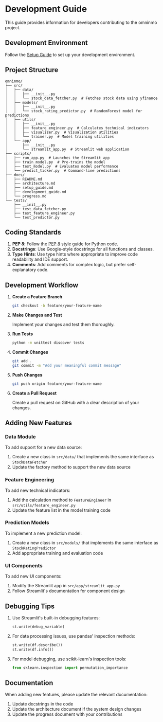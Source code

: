 # Development Guide

This guide provides information for developers contributing to the omninmo project.

## Development Environment

Follow the [Setup Guide](./setup_guide.md) to set up your development environment.

## Project Structure

```
omninmo/
├── src/
│   ├── data/
│   │   ├── __init__.py
│   │   └── stock_data_fetcher.py  # Fetches stock data using yfinance
│   ├── models/
│   │   ├── __init__.py
│   │   └── stock_rating_predictor.py  # RandomForest model for predictions
│   ├── utils/
│   │   ├── __init__.py
│   │   ├── feature_engineer.py  # Calculates technical indicators
│   │   ├── visualizer.py  # Visualization utilities
│   │   └── trainer.py  # Model training utilities
│   └── app/
│       ├── __init__.py
│       └── streamlit_app.py  # Streamlit web application
├── scripts/
│   ├── run_app.py  # Launches the Streamlit app
│   ├── train_model.py  # Pre-trains the model
│   ├── test_model.py  # Evaluates model performance
│   └── predict_ticker.py  # Command-line predictions
├── docs/
│   ├── README.md
│   ├── architecture.md
│   ├── setup_guide.md
│   ├── development_guide.md
│   └── progress.md
└── tests/
    ├── __init__.py
    ├── test_data_fetcher.py
    ├── test_feature_engineer.py
    └── test_predictor.py
```

## Coding Standards

1. **PEP 8**: Follow the [PEP 8](https://www.python.org/dev/peps/pep-0008/) style guide for Python code.
2. **Docstrings**: Use Google-style docstrings for all functions and classes.
3. **Type Hints**: Use type hints where appropriate to improve code readability and IDE support.
4. **Comments**: Add comments for complex logic, but prefer self-explanatory code.

## Development Workflow

1. **Create a Feature Branch**

   ```bash
   git checkout -b feature/your-feature-name
   ```

2. **Make Changes and Test**

   Implement your changes and test them thoroughly.

3. **Run Tests**

   ```bash
   python -m unittest discover tests
   ```

4. **Commit Changes**

   ```bash
   git add .
   git commit -m "Add your meaningful commit message"
   ```

5. **Push Changes**

   ```bash
   git push origin feature/your-feature-name
   ```

6. **Create a Pull Request**

   Create a pull request on GitHub with a clear description of your changes.

## Adding New Features

### Data Module

To add support for a new data source:

1. Create a new class in `src/data/` that implements the same interface as `StockDataFetcher`
2. Update the factory method to support the new data source

### Feature Engineering

To add new technical indicators:

1. Add the calculation method to `FeatureEngineer` in `src/utils/feature_engineer.py`
2. Update the feature list in the model training code

### Prediction Models

To implement a new prediction model:

1. Create a new class in `src/models/` that implements the same interface as `StockRatingPredictor`
2. Add appropriate training and evaluation code

### UI Components

To add new UI components:

1. Modify the Streamlit app in `src/app/streamlit_app.py`
2. Follow Streamlit's documentation for component design

## Debugging Tips

1. Use Streamlit's built-in debugging features:
   ```python
   st.write(debug_variable)
   ```

2. For data processing issues, use pandas' inspection methods:
   ```python
   st.write(df.describe())
   st.write(df.info())
   ```

3. For model debugging, use scikit-learn's inspection tools:
   ```python
   from sklearn.inspection import permutation_importance
   ```

## Documentation

When adding new features, please update the relevant documentation:

1. Update docstrings in the code
2. Update the architecture document if the system design changes
3. Update the progress document with your contributions 